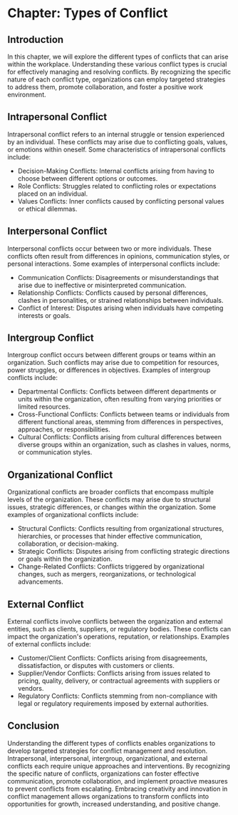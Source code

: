 Chapter: Types of Conflict
==========================

Introduction
------------

In this chapter, we will explore the different types of conflicts that can arise within the workplace. Understanding these various conflict types is crucial for effectively managing and resolving conflicts. By recognizing the specific nature of each conflict type, organizations can employ targeted strategies to address them, promote collaboration, and foster a positive work environment.

Intrapersonal Conflict
----------------------

Intrapersonal conflict refers to an internal struggle or tension experienced by an individual. These conflicts may arise due to conflicting goals, values, or emotions within oneself. Some characteristics of intrapersonal conflicts include:

* Decision-Making Conflicts: Internal conflicts arising from having to choose between different options or outcomes.
* Role Conflicts: Struggles related to conflicting roles or expectations placed on an individual.
* Values Conflicts: Inner conflicts caused by conflicting personal values or ethical dilemmas.

Interpersonal Conflict
----------------------

Interpersonal conflicts occur between two or more individuals. These conflicts often result from differences in opinions, communication styles, or personal interactions. Some examples of interpersonal conflicts include:

* Communication Conflicts: Disagreements or misunderstandings that arise due to ineffective or misinterpreted communication.
* Relationship Conflicts: Conflicts caused by personal differences, clashes in personalities, or strained relationships between individuals.
* Conflict of Interest: Disputes arising when individuals have competing interests or goals.

Intergroup Conflict
-------------------

Intergroup conflict occurs between different groups or teams within an organization. Such conflicts may arise due to competition for resources, power struggles, or differences in objectives. Examples of intergroup conflicts include:

* Departmental Conflicts: Conflicts between different departments or units within the organization, often resulting from varying priorities or limited resources.
* Cross-Functional Conflicts: Conflicts between teams or individuals from different functional areas, stemming from differences in perspectives, approaches, or responsibilities.
* Cultural Conflicts: Conflicts arising from cultural differences between diverse groups within an organization, such as clashes in values, norms, or communication styles.

Organizational Conflict
-----------------------

Organizational conflicts are broader conflicts that encompass multiple levels of the organization. These conflicts may arise due to structural issues, strategic differences, or changes within the organization. Some examples of organizational conflicts include:

* Structural Conflicts: Conflicts resulting from organizational structures, hierarchies, or processes that hinder effective communication, collaboration, or decision-making.
* Strategic Conflicts: Disputes arising from conflicting strategic directions or goals within the organization.
* Change-Related Conflicts: Conflicts triggered by organizational changes, such as mergers, reorganizations, or technological advancements.

External Conflict
-----------------

External conflicts involve conflicts between the organization and external entities, such as clients, suppliers, or regulatory bodies. These conflicts can impact the organization's operations, reputation, or relationships. Examples of external conflicts include:

* Customer/Client Conflicts: Conflicts arising from disagreements, dissatisfaction, or disputes with customers or clients.
* Supplier/Vendor Conflicts: Conflicts arising from issues related to pricing, quality, delivery, or contractual agreements with suppliers or vendors.
* Regulatory Conflicts: Conflicts stemming from non-compliance with legal or regulatory requirements imposed by external authorities.

Conclusion
----------

Understanding the different types of conflicts enables organizations to develop targeted strategies for conflict management and resolution. Intrapersonal, interpersonal, intergroup, organizational, and external conflicts each require unique approaches and interventions. By recognizing the specific nature of conflicts, organizations can foster effective communication, promote collaboration, and implement proactive measures to prevent conflicts from escalating. Embracing creativity and innovation in conflict management allows organizations to transform conflicts into opportunities for growth, increased understanding, and positive change.
